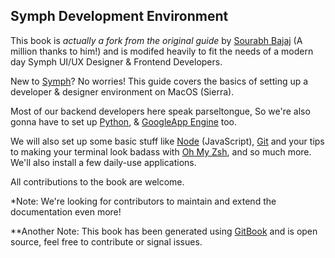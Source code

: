 ## Symph Development Environment

This book is _actually a fork from the original guide_ by [Sourabh Bajaj](http://sourabhbajaj.com/) (A million thanks to him!) and is modifed heavily to fit the needs of a modern day Symph UI/UX Designer & Frontend Developers.

New to [Symph](http://sym.ph)? No worries! This guide covers the basics of setting up a developer & designer environment on MacOS (Sierra). 

Most of our backend developers here speak parseltongue, So we're also gonna have to set up [Python](http://www.python.org), & [GoogleApp Engine](https://cloud.google.com/appengine/) too.

We will also set up some basic stuff like [Node](http://nodejs.org) (JavaScript), [Git](https://git-scm.com) and your tips to making your terminal look badass with [Oh My Zsh](http://ohmyz.sh/), and so much more. We'll also install a few daily-use applications. 

All contributions to the book are welcome. 


*Note: We're looking for contributors to maintain and extend the documentation even more!

**Another Note: This book has been generated using [GitBook](http://www.gitbook.io) and is open source, feel free to contribute or signal issues.